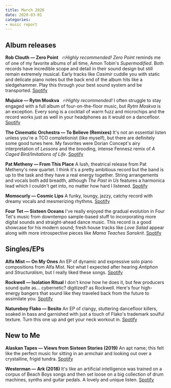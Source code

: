 ```yaml
---
title: March 2020
date: 2020-03-01
categories:
- music report
---
```

## Album releases

**Rob Clouth — Zero Point** &nbsp; 🔥_Highly recommended!_
_Zero Point_ reminds me of one of my favorite albums of all time, Amon Tobin's _Supermodified_. Both records have incredible scope and detail in their sound design but still remain extremely musical. Early tracks like _Casimir_ cuddle you with static and delicate piano notes but the back end of the album hits like a sledgehammer. Play this through your best sound system and be transported.
[Spotify](https://open.spotify.com/album/4j527M7kj0BfndMBI9oqAl?si=HxXND2OiQ3GiUflH9GnABA)

**Mujuice — Rytm Moskva** &nbsp; 🔥_Highly recommended!_
I often struggle to stay engaged with a full album of four-on-the-floor music, but _Rytm Moskva_ is an exception. Every song is a cocktail of warm fuzz and microchips and the record works just as well in your headphones as it would on a dancefloor.
[Spotify](https://open.spotify.com/album/0gb4U8nPDEEXrIbG6og67C?si=I85EzxjFRSm5kPSPjtCTpg)

**The Cinematic Orchestra — To Believe (Remixes)**
It's not an essential listen unless you're a TCO completionist (like myself), but there are definitely some good tunes here. My favorites were Dorian Concept's airy interpretation of _Lessons_ and the brooding, intense Fennesz remix of _A Caged Bird/Imitations of Life_.
[Spotify](https://open.spotify.com/album/1EdoFABv3U8Eu6JTi6LU4k?si=torbsZTMSAeoXvK3JoJHsw)

**Pat Metheny — From This Place**
A lush, theatrical release from Pat Metheny's new quartet. I think it's a pretty ambitious record but the band is up to the task and they have a real energy together. String arrangements and vocals both add breadth, although _The Past in Us_ features a harmonica lead which I couldn't get into, no matter how hard I listened.
[Spotify](https://open.spotify.com/album/5PfjsKZLI9whAwPSfNgnES?si=F2kAc_9dRauVvsYQwHWVdA)

**Momocurly — Cosmic Lips**
A funky, loungy, jazzy, catchy record with dreamy vocals and mesmerizing rhythms.
[Spotify](https://open.spotify.com/album/71DXzWc3FqkzKrQHTsh4j5?si=6KwiN7cwTi-pRFex8vhPlQ)

**Four Tet — Sixteen Oceans**
I've really enjoyed the gradual evolution in Four Tet's music from downtempo sample-based stuff to incorporating more digital sounds and straight-ahead dance music. This record is a good showcase for his modern sound; fresh house tracks like _Love Salad_ appear along with more introspective pieces like _Mama Teaches Sanskrit_.
[Spotify](https://open.spotify.com/album/5gIa8hTQGPwVeNYjDwrraZ?si=Z6dYm58cQCW6o8hb0PUQhA)


## Singles/EPs

**Alfa Mist — On My Ones**
An EP of dynamic and expressive solo piano compositions from Alfa Mist. Not what I expected after hearing _Antiphon_ and _Structuralism_, but I really liked these songs.
[Spotify](https://open.spotify.com/album/6o73C44oWGeDaCjLvoEKtD?si=ZrYVVUODRFOavYi3kznZzA)

**Rockwell — Isolation Ritual**
I don't know how he does it, but few producers sound quite as... cybernetic? digitized? as Rockwell. Here's four high-energy bangers that sound like they traveled back from the future to assimilate you.
[Spotify](https://open.spotify.com/album/54LiXvV6VshKMRrtMoH5jR?si=yZNL1a0fS-aRqzd7fUOsDA)

**Natureboy Flako — Besito**
An EP of clangy, stuttering dancefloor killers, soaked in bass and garnished with just a touch of Flako's trademark soulful texture. Turn this one up and get your neck workout in.
[Spotify](https://open.spotify.com/album/39Jpj6n5pYH14PNgAsRcuo?si=tDnGf5DMQLy386B5RYeJnA)


## New to Me

**Alaskan Tapes — Views from Sixteen Stories (2019)**
An apt name; this felt like the perfect music for sitting in an armchair and looking out over a crystalline, frigid tundra.
[Spotify](https://open.spotify.com/album/05ECaoh4qEPv4Ph2M1htDX?si=muFwcaxDTPC5JOpcyQrM8g)

**Westerman — Ark (2018)**
It's like an artificial intelligence was trained on a corpus of Beach Boys songs and then set loose on a big collection of drum machines, synths and guitar pedals. A lovely and unique listen.
[Spotify](https://open.spotify.com/album/19RGFb1YYwnbEwYZc42msT?si=fftSi3ZoQkahzCHYx146Kw)
